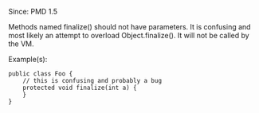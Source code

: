 Since: PMD 1.5

Methods named finalize() should not have parameters.  It is confusing and most likely an attempt to
overload Object.finalize(). It will not be called by the VM.

Example(s):
```
public class Foo {
    // this is confusing and probably a bug
    protected void finalize(int a) {
    }
}
```
